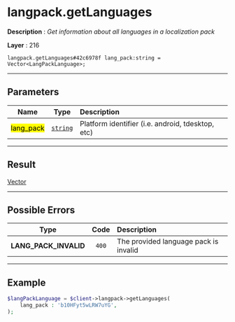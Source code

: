 # langpack.getLanguages

**Description** : *Get information about all languages in a localization pack*

**Layer** : 216

```tl
langpack.getLanguages#42c6978f lang_pack:string = Vector<LangPackLanguage>;
```

---

## Parameters

| Name | Type | Description |
| :---: | :---: | :--- |
| <mark>lang_pack</mark> | [`string`](type/string) | Platform identifier (i.e. android, tdesktop, etc) |

---

## Result

[Vector<LangPackLanguage>](type/LangPackLanguage)

---

## Possible Errors

| Type | Code | Description |
| :---: | :---: | :--- |
| **LANG_PACK_INVALID** | `400` | The provided language pack is invalid |

---

## Example

```php
$langPackLanguage = $client->langpack->getLanguages(
	lang_pack : 'b10HFyt5wLRW7uYG',
);
```